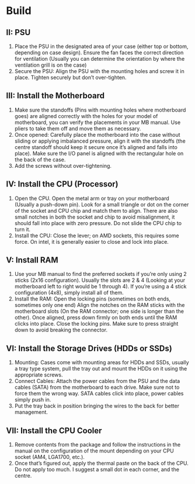 
# Build
## II: PSU
1. Place the PSU in the designated area of your case (either top or bottom, depending on case
   design). Ensure the fan faces the correct direction for ventilation (Usually you can determine the
   orientation by where the ventilation grill is on the case)
2. Secure the PSU: Align the PSU with the mounting holes and screw it in place. Tighten securely but don’t over-tighten.
## III: Install the Motherboard
1. Make sure the standoffs (Pins with mounting holes where motherboard goes) are aligned
   correctly with the holes for your model of motherboard, you can verify the placements in your
   MB manual. Use pliers to take them off and move them as necessary.
2. Once opened: Carefully place the motherboard into the case without sliding or applying
   imbalanced pressure, align it with the standoffs (the centre standoff should keep it secure once
   it’s aligned and falls into place). Make sure the I/O panel is aligned with the rectangular hole on
   the back of the case.
3. Add the screws without over-tightening.
## IV: Install the CPU (Processor)
1. Open the CPU. Open the metal arm or tray on your motherboard (Usually a push-down pin).
   Look for a small triangle or dot on the corner of the socket and CPU chip and match them to
   align. There are also small notches in both the socket and chip to avoid misalignment, it
   should fall into place with zero pressure. Do not slide the CPU chip to turn it.
2. Install the CPU: Close the lever; on AMD sockets, this requires some force. On intel, it is
   generally easier to close and lock into place.
## V: Install RAM
1. Use your MB manual to find the preferred sockets if you’re only using 2 sticks (2x16
   configuration). Usually the slots are 2 & 4 (Looking at your motherboard left to right would be
   1 through 4). If you’re using a 4 stick configuration (4x8), simply install all of them.
2. Install the RAM: Open the locking pins (sometimes on both ends, sometimes only one end)
   Align the notches on the RAM sticks with the motherboard slots (On the RAM connector; one
   side is longer than the other). Once aligned, press down firmly on both ends until the RAM
   clicks into place. Close the locking pins. Make sure to press straight down to avoid breaking the
   connector.
## VI: Install the Storage Drives (HDDs or SSDs)
1. Mounting: Cases come with mounting areas for HDDs and SSDs, usually a tray type system,
   pull the tray out and mount the HDDs on it using the appropriate screws.
2. Connect Cables: Attach the power cables from the PSU and the data cables (SATA) from the
   motherboard to each drive. Make sure not to force them the wrong way. SATA cables click into
   place, power cables simply push in.
3. Put the tray back in position bringing the wires to the back for better management.
## VII: Install the CPU Cooler
1. Remove contents from the package and follow the instructions in the manual on the configuration of the mount depending on your CPU socket (AM4, LGA1700, etc.).
2. Once that’s figured out, apply the thermal paste on the back of the CPU. Do not apply too
   much. I suggest a small dot in each corner, and the centre.
